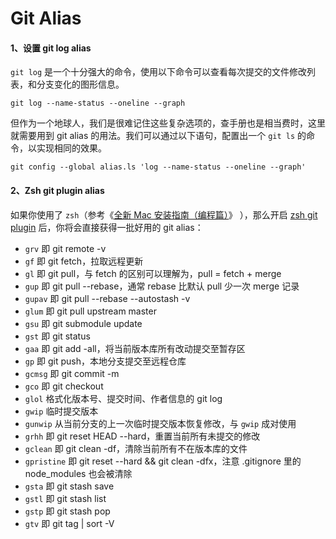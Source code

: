 # Git Alias

#### 1、设置 git log alias

`git log` 是一个十分强大的命令，使用以下命令可以查看每次提交的文件修改列表，和分支变化的图形信息。

```text
git log --name-status --oneline --graph
```

但作为一个地球人，我们是很难记住这些复杂选项的，查手册也是相当费时，这里就需要用到 git alias 的用法。我们可以通过以下语句，配置出一个 `git ls` 的命令，以实现相同的效果。

```text
git config --global alias.ls 'log --name-status --oneline --graph'
```

#### 2、Zsh git plugin alias

如果你使用了 `zsh`（参考《[全新 Mac 安装指南（编程篇）](https://github.com/kaiye/kaiye.github.com/issues/2)》 ），那么开启 [zsh git plugin](https://github.com/robbyrussell/oh-my-zsh/wiki/Plugin:git) 后，你将会直接获得一批好用的 git alias：

* `grv` 即 git remote -v
* `gf` 即 git fetch，拉取远程更新
* `gl` 即 git pull，与 fetch 的区别可以理解为，pull = fetch + merge
* `gup` 即 git pull --rebase，通常 rebase 比默认 pull 少一次 merge 记录
* `gupav` 即 git pull --rebase --autostash -v
* `glum` 即 git pull upstream master
* `gsu` 即 git submodule update
* `gst` 即 git status
* `gaa` 即 git add -all，将当前版本库所有改动提交至暂存区
* `gp` 即 git push，本地分支提交至远程仓库
* `gcmsg` 即 git commit -m
* `gco` 即 git checkout
* `glol` 格式化版本号、提交时间、作者信息的 git log
* `gwip` 临时提交版本
* `gunwip` 从当前分支的上一次临时提交版本恢复修改，与 `gwip` 成对使用
* `grhh` 即 git reset HEAD --hard，重置当前所有未提交的修改
* `gclean` 即 git clean -df，清除当前所有不在版本库的文件
* `gpristine` 即 git reset --hard && git clean -dfx，注意 .gitignore 里的 node\_modules 也会被清除
* `gsta` 即 git stash save
* `gstl` 即 git stash list
* `gstp` 即 git stash pop
* `gtv` 即 git tag \| sort -V

